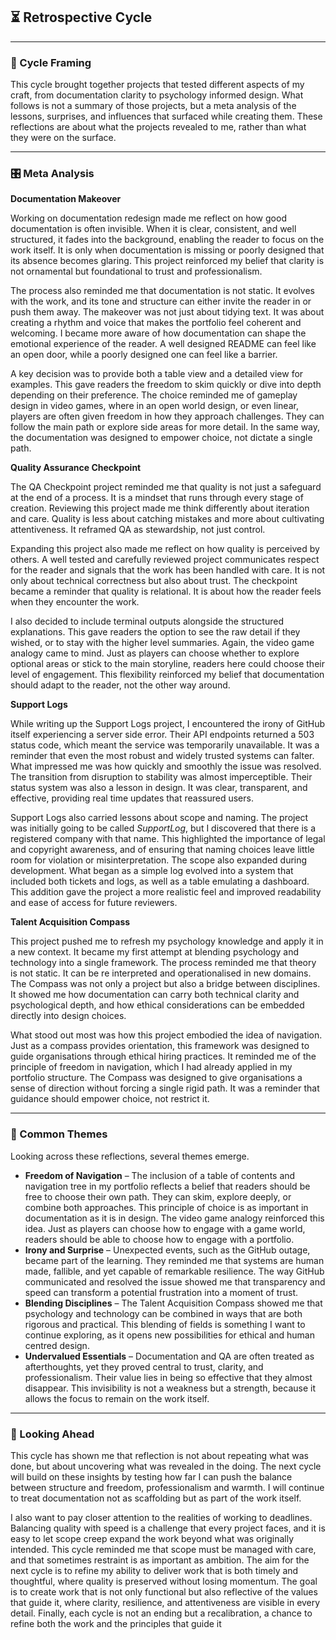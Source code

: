 ## ⏳ Retrospective Cycle  

---

### 🔄 Cycle Framing  
This cycle brought together projects that tested different aspects of my craft, from documentation clarity to psychology informed design. What follows is not a summary of those projects, but a meta analysis of the lessons, surprises, and influences that surfaced while creating them. These reflections are about what the projects revealed to me, rather than what they were on the surface.  

---

### 🎛️ Meta Analysis  

**Documentation Makeover**  

Working on documentation redesign made me reflect on how good documentation is often invisible. When it is clear, consistent, and well structured, it fades into the background, enabling the reader to focus on the work itself. It is only when documentation is missing or poorly designed that its absence becomes glaring. This project reinforced my belief that clarity is not ornamental but foundational to trust and professionalism.  

The process also reminded me that documentation is not static. It evolves with the work, and its tone and structure can either invite the reader in or push them away. The makeover was not just about tidying text. It was about creating a rhythm and voice that makes the portfolio feel coherent and welcoming. I became more aware of how documentation can shape the emotional experience of the reader. A well designed README can feel like an open door, while a poorly designed one can feel like a barrier.  

A key decision was to provide both a table view and a detailed view for examples. This gave readers the freedom to skim quickly or dive into depth depending on their preference. The choice reminded me of gameplay design in video games, where in an open world design, or even linear, players are often given freedom in how they approach challenges. They can follow the main path or explore side areas for more detail. In the same way, the documentation was designed to empower choice, not dictate a single path.  


**Quality Assurance Checkpoint**  

The QA Checkpoint project reminded me that quality is not just a safeguard at the end of a process. It is a mindset that runs through every stage of creation. Reviewing this project made me think differently about iteration and care. Quality is less about catching mistakes and more about cultivating attentiveness. It reframed QA as stewardship, not just control.  

Expanding this project also made me reflect on how quality is perceived by others. A well tested and carefully reviewed project communicates respect for the reader and signals that the work has been handled with care. It is not only about technical correctness but also about trust. The checkpoint became a reminder that quality is relational. It is about how the reader feels when they encounter the work.  

I also decided to include terminal outputs alongside the structured explanations. This gave readers the option to see the raw detail if they wished, or to stay with the higher level summaries. Again, the video game analogy came to mind. Just as players can choose whether to explore optional areas or stick to the main storyline, readers here could choose their level of engagement. This flexibility reinforced my belief that documentation should adapt to the reader, not the other way around.  


**Support Logs**  

While writing up the Support Logs project, I encountered the irony of GitHub itself experiencing a server side error. Their API endpoints returned a 503 status code, which meant the service was temporarily unavailable. It was a reminder that even the most robust and widely trusted systems can falter. What impressed me was how quickly and smoothly the issue was resolved. The transition from disruption to stability was almost imperceptible. Their status system was also a lesson in design. It was clear, transparent, and effective, providing real time updates that reassured users.  

Support Logs also carried lessons about scope and naming. The project was initially going to be called *SupportLog*, but I discovered that there is a registered company with that name. This highlighted the importance of legal and copyright awareness, and of ensuring that naming choices leave little room for violation or misinterpretation. The scope also expanded during development. What began as a simple log evolved into a system that included both tickets and logs, as well as a table emulating a dashboard. This addition gave the project a more realistic feel and improved readability and ease of access for future reviewers.  


**Talent Acquisition Compass**  

This project pushed me to refresh my psychology knowledge and apply it in a new context. It became my first attempt at blending psychology and technology into a single framework. The process reminded me that theory is not static. It can be re interpreted and operationalised in new domains. The Compass was not only a project but also a bridge between disciplines. It showed me how documentation can carry both technical clarity and psychological depth, and how ethical considerations can be embedded directly into design choices.  

What stood out most was how this project embodied the idea of navigation. Just as a compass provides orientation, this framework was designed to guide organisations through ethical hiring practices. It reminded me of the principle of freedom in navigation, which I had already applied in my portfolio structure. The Compass was designed to give organisations a sense of direction without forcing a single rigid path. It was a reminder that guidance should empower choice, not restrict it.  

---

### 🌉 Common Themes  
Looking across these reflections, several themes emerge.  

- **Freedom of Navigation** – The inclusion of a table of contents and navigation tree in my portfolio reflects a belief that readers should be free to choose their own path. They can skim, explore deeply, or combine both approaches. This principle of choice is as important in documentation as it is in design. The video game analogy reinforced this idea. Just as players can choose how to engage with a game world, readers should be able to choose how to engage with a portfolio.  
- **Irony and Surprise** – Unexpected events, such as the GitHub outage, became part of the learning. They reminded me that systems are human made, fallible, and yet capable of remarkable resilience. The way GitHub communicated and resolved the issue showed me that transparency and speed can transform a potential frustration into a moment of trust.  
- **Blending Disciplines** – The Talent Acquisition Compass showed me that psychology and technology can be combined in ways that are both rigorous and practical. This blending of fields is something I want to continue exploring, as it opens new possibilities for ethical and human centred design.  
- **Undervalued Essentials** – Documentation and QA are often treated as afterthoughts, yet they proved central to trust, clarity, and professionalism. Their value lies in being so effective that they almost disappear. This invisibility is not a weakness but a strength, because it allows the focus to remain on the work itself.  

---

### 🔮 Looking Ahead  
This cycle has shown me that reflection is not about repeating what was done, but about uncovering what was revealed in the doing. The next cycle will build on these insights by testing how far I can push the balance between structure and freedom, professionalism and warmth. I will continue to treat documentation not as scaffolding but as part of the work itself.  

I also want to pay closer attention to the realities of working to deadlines. Balancing quality with speed is a challenge that every project faces, and it is easy to let scope creep expand the work beyond what was originally intended. This cycle reminded me that scope must be managed with care, and that sometimes restraint is as important as ambition. The aim for the next cycle is to refine my ability to deliver work that is both timely and thoughtful, where quality is preserved without losing momentum. The goal is to create work that is not only functional but also reflective of the values that guide it, where clarity, resilience, and attentiveness are visible in every detail. Finally, each cycle is not an ending but a recalibration, a chance to refine both the work and the principles that guide it
 
